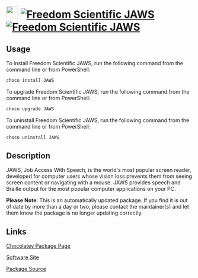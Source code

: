 ﻿# <img src="https://cdn.jsdelivr.net/gh/mkevenaar/chocolatey-packages@7eda158bcaa9de58f845434ce5925435274c6637/icons/JAWS.png" width="32" height="32"/> [![Freedom Scientific JAWS](https://img.shields.io/chocolatey/v/JAWS.svg?label=Freedom+Scientific+JAWS)](https://community.chocolatey.org/packages/JAWS) [![Freedom Scientific JAWS](https://img.shields.io/chocolatey/dt/JAWS.svg)](https://community.chocolatey.org/packages/JAWS)

## Usage

To install Freedom Scientific JAWS, run the following command from the command line or from PowerShell:

```powershell
choco install JAWS
```

To upgrade Freedom Scientific JAWS, run the following command from the command line or from PowerShell:

```powershell
choco upgrade JAWS
```

To uninstall Freedom Scientific JAWS, run the following command from the command line or from PowerShell:

```powershell
choco uninstall JAWS
```

## Description

JAWS, Job Access With Speech, is the world's most popular screen reader, developed for computer users whose vision loss prevents them from seeing screen content or navigating with a mouse. JAWS provides speech and Braille output for the most popular computer applications on your PC.

**Please Note**: This is an automatically updated package. If you find it is
out of date by more than a day or two, please contact the maintainer(s) and
let them know the package is no longer updating correctly.


## Links

[Chocolatey Package Page](https://community.chocolatey.org/packages/JAWS)

[Software Site](https://www.freedomscientific.com/products/software/jaws/)

[Package Source](https://github.com/mkevenaar/chocolatey-packages/tree/master/automatic/JAWS)

